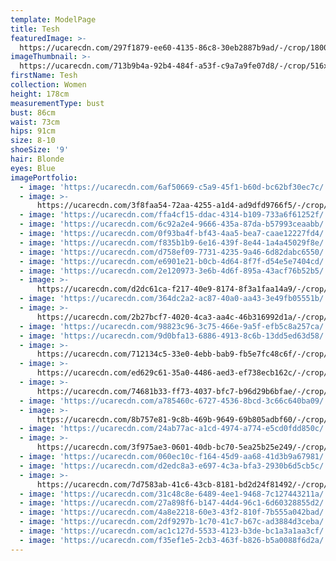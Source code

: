 ```yaml
---
template: ModelPage
title: Tesh
featuredImage: >-
  https://ucarecdn.com/297f1879-ee60-4135-86c8-30eb2887b9ad/-/crop/1800x1049/0,0/-/preview/
imageThumbnail: >-
  https://ucarecdn.com/713b9b4a-92b4-484f-a53f-c9a7a9fe07d8/-/crop/516x699/252,218/-/preview/
firstName: Tesh
collection: Women
height: 178cm
measurementType: bust
bust: 86cm
waist: 73cm
hips: 91cm
size: 8-10
shoeSize: '9'
hair: Blonde
eyes: Blue
imagePortfolio:
  - image: 'https://ucarecdn.com/6af50669-c5a9-45f1-b60d-bc62bf30ec7c/'
  - image: >-
      https://ucarecdn.com/3f8faa54-72aa-4255-a1d4-ad9dfd9766f5/-/crop/608x832/0,80/-/preview/
  - image: 'https://ucarecdn.com/ffa4cf15-ddac-4314-b109-733a6f61252f/'
  - image: 'https://ucarecdn.com/6c92a2e4-9666-435a-87da-b57993ceaabb/'
  - image: 'https://ucarecdn.com/0f93ba4f-bf43-4aa5-bea7-caae12227fd4/'
  - image: 'https://ucarecdn.com/f835b1b9-6e16-439f-8e44-1a4a45029f8e/'
  - image: 'https://ucarecdn.com/d758ef09-7731-4235-9a46-6d82dabc6550/'
  - image: 'https://ucarecdn.com/e6901e21-b0cb-4d64-8f7f-d54e5e7404cd/'
  - image: 'https://ucarecdn.com/2e120973-3e6b-4d6f-895a-43acf76b52b5/'
  - image: >-
      https://ucarecdn.com/d2dc61ca-f217-40e9-8174-8f3a1faa14a9/-/crop/1632x2078/0,371/-/preview/
  - image: 'https://ucarecdn.com/364dc2a2-ac87-40a0-aa43-3e49fb05551b/'
  - image: >-
      https://ucarecdn.com/2b27bcf7-4020-4ca3-aa4c-46b316992d1a/-/crop/2126x1385/323,211/-/preview/-/rotate/270/
  - image: 'https://ucarecdn.com/98823c96-3c75-466e-9a5f-efb5c8a257ca/'
  - image: 'https://ucarecdn.com/9d0bfa13-6886-4913-8c6b-13dd5ed63d58/'
  - image: >-
      https://ucarecdn.com/712134c5-33e0-4ebb-bab9-fb5e7fc48c6f/-/crop/2226x1552/223,80/-/preview/-/rotate/270/
  - image: >-
      https://ucarecdn.com/ed629c61-35a0-4486-aed3-ef738ecb162c/-/crop/1601x1737/0,334/-/preview/
  - image: >-
      https://ucarecdn.com/74681b33-ff73-4037-bfc7-b96d29b6bfae/-/crop/1386x2101/129,228/-/preview/
  - image: 'https://ucarecdn.com/a785460c-6727-4536-8bcd-3c66c640ba09/'
  - image: >-
      https://ucarecdn.com/8b757e81-9c8b-469b-9649-69b805adbf60/-/crop/2016x2588/0,436/-/preview/
  - image: 'https://ucarecdn.com/24ab77ac-a1cd-4974-a774-e5cd0fdd850c/'
  - image: >-
      https://ucarecdn.com/3f975ae3-0601-40db-bc70-5ea25b25e249/-/crop/1986x1217/463,259/-/preview/-/rotate/270/
  - image: 'https://ucarecdn.com/060ec10c-f164-45d9-aa68-41d3b9a67981/'
  - image: 'https://ucarecdn.com/d2edc8a3-e697-4c3a-bfa3-2930b6d5cb5c/'
  - image: >-
      https://ucarecdn.com/7d7583ab-41c6-43cb-8181-bd2d24f81492/-/crop/1632x2204/0,245/-/preview/
  - image: 'https://ucarecdn.com/31c48c8e-6489-4ee1-9468-7c127443211a/'
  - image: 'https://ucarecdn.com/27a898f6-b147-44d4-96c1-6d60328855d2/'
  - image: 'https://ucarecdn.com/4a8e2218-60e3-43f2-810f-7b555a042bad/'
  - image: 'https://ucarecdn.com/2df9297b-1c70-41c7-b67c-ad3884d3ceba/'
  - image: 'https://ucarecdn.com/ac1c127d-5533-4123-b3de-bc1a3a1aa3cf/'
  - image: 'https://ucarecdn.com/f35ef1e5-2cb3-463f-b826-b5a0088f6d2a/'
---
```


